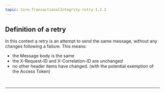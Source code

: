 ```yaml
---
topic: Core-TransactionalIntegrity-retry-1.2.2
---
```


## Definition of a retry

In this context a retry is an attempt to send the same message, without any changes following a failure. This means:

- the Message body is the same
- the X-Request-ID and X-Correlation-ID are unchanged
- no other header items have changed. (with the potential exemption of the Access Token)

<br>
<hr>